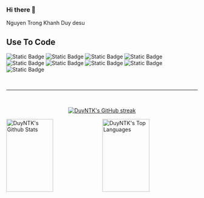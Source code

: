 ### Hi there 👋
Nguyen Trong Khanh Duy desu
<!--
**DuyNTK3020/DuyNTK3020** is a ✨ _special_ ✨ repository because its `README.md` (this file) appears on your GitHub profile.

Here are some ideas to get you started:

- 🔭 I’m currently working on ...
- 🌱 I’m currently learning ...
- 👯 I’m looking to collaborate on ...
- 🤔 I’m looking for help with ...
- 💬 Ask me about ...
- 📫 How to reach me: ...
- 😄 Pronouns: ...
- ⚡ Fun fact: ...
-->

## Use To Code
![Static Badge](https://img.shields.io/badge/C-A8B9CC?style=for-the-badge&logo=C&labelColor=black)
![Static Badge](https://img.shields.io/badge/C%2B%2B-00599C?style=for-the-badge&logo=C%2B%2B&labelColor=black)
![Static Badge](https://img.shields.io/badge/html5-E34F26?style=for-the-badge&logo=html5&labelColor=black)
![Static Badge](https://img.shields.io/badge/css3-1572B6?style=for-the-badge&logo=css3&labelColor=black)
![Static Badge](https://img.shields.io/badge/sass-CC6699?style=for-the-badge&logo=sass&labelColor=black)
![Static Badge](https://img.shields.io/badge/javascript-F7DF1E?style=for-the-badge&logo=javascript&labelColor=black)
![Static Badge](https://img.shields.io/badge/java-5283a2?style=for-the-badge&logo=java&labelColor=black)
![Static Badge](https://img.shields.io/badge/postgresql-4169E1?style=for-the-badge&logo=postgresql&labelColor=black)
![Static Badge](https://img.shields.io/badge/python-3776AB?style=for-the-badge&logo=python&labelColor=black)

<br/>
<hr/>
<br/>

<p align="center">
  <a href="https://github.com/DuyNTK3020">
    <img src="https://github-readme-streak-stats.herokuapp.com/?user=DuyNTK3020&theme=radical&border=7F3FBF&background=0D1117" alt="DuyNTK's GitHub streak"/>
  </a>
</p>

<a> 
    <a href="https://github.com/DuyNTK3020"><img alt="DuyNTK's Github Stats" src="https://denvercoder1-github-readme-stats.vercel.app/api?username=DuyNTK3020&show_icons=true&count_private=true&theme=react&border_color=7F3FBF&bg_color=0D1117&title_color=F85D7F&icon_color=F8D866" height="192px" width="49.5%"/></a>
  <a href="https://github.com/DuyNTK3020"><img alt="DuyNTK's Top Languages" src="https://denvercoder1-github-readme-stats.vercel.app/api/top-langs/?username=DuyNTK3020&langs_count=8&layout=compact&theme=react&border_color=7F3FBF&bg_color=0D1117&title_color=F85D7F&icon_color=F8D866" height="192px" width="49.5%"/></a>
  <br/>
</a>